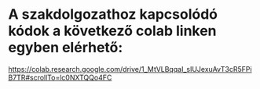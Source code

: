 # A szakdolgozathoz kapcsolódó kódok a következő colab linken egyben elérhető:
https://colab.research.google.com/drive/1_MtVLBqqaI_sIUJexuAvT3cR5FPiB7TR#scrollTo=lc0NXTQQo4FC
